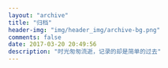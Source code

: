 ```yaml
---
layout: "archive"
title: "归档"
header-img: "img/header_img/archive-bg.png"
comments: false
date: 2017-03-20 20:49:56
description: "时光匆匆流逝，记录的却是简单的过去"
---
```

